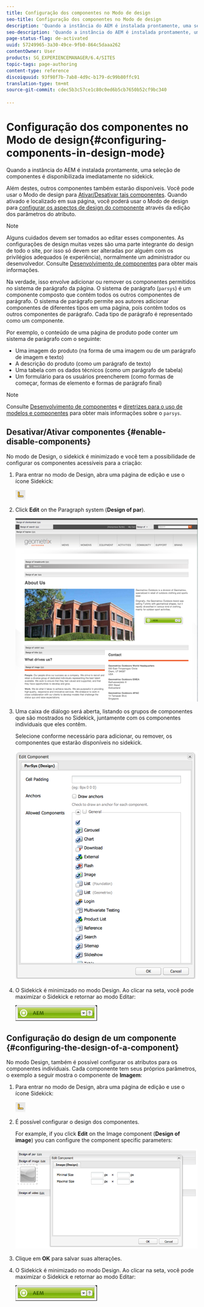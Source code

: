 ```yaml
---
title: Configuração dos componentes no Modo de design
seo-title: Configuração dos componentes no Modo de design
description: 'Quando a instância do AEM é instalada prontamente, uma seleção de componentes é disponibilizada imediatamente no sidekick. Além destes, outros componentes também estarão disponíveis. Você pode usar o Modo de design para Ativar/Desativar tais componentes. '
seo-description: 'Quando a instância do AEM é instalada prontamente, uma seleção de componentes é disponibilizada imediatamente no sidekick. Além destes, outros componentes também estarão disponíveis. Você pode usar o Modo de design para Ativar/Desativar tais componentes. '
page-status-flag: de-activated
uuid: 57249965-3a30-49ce-9fb0-864c5daaa262
contentOwner: User
products: SG_EXPERIENCEMANAGER/6.4/SITES
topic-tags: page-authoring
content-type: reference
discoiquuid: 93f98f7b-7ab8-4d9c-b179-dc99b80ffc91
translation-type: tm+mt
source-git-commit: cdec5b3c57ce1c80c0ed6b5cb7650b52cf9bc340

---
```



# Configuração dos componentes no Modo de design{#configuring-components-in-design-mode}

Quando a instância do AEM é instalada prontamente, uma seleção de componentes é disponibilizada imediatamente no sidekick.

Além destes, outros componentes também estarão disponíveis. Você pode usar o Modo de design para [Ativar/Desativar tais componentes](#enabledisablecomponentsusingdesignmode). Quando ativado e localizado em sua página, você poderá usar o Modo de design para [configurar os aspectos de design do componente](#configuringcomponentsusingdesignmode) através da edição dos parâmetros do atributo.

>[!NOTE]
>
>Alguns cuidados devem ser tomados ao editar esses componentes. As configurações de design muitas vezes são uma parte integrante do design de todo o site, por isso só devem ser alteradas por alguém com os privilégios adequados (e experiência), normalmente um administrador ou desenvolvedor. Consulte [Desenvolvimento de componentes](/help/sites-developing/components.md) para obter mais informações.

Na verdade, isso envolve adicionar ou remover os componentes permitidos no sistema de parágrafo da página. O sistema de parágrafo (`parsys`) é um componente composto que contém todos os outros componentes de parágrafo. O sistema de parágrafo permite aos autores adicionar componentes de diferentes tipos em uma página, pois contêm todos os outros componentes de parágrafo. Cada tipo de parágrafo é representado como um componente.

Por exemplo, o conteúdo de uma página de produto pode conter um sistema de parágrafo com o seguinte:

* Uma imagem do produto (na forma de uma imagem ou de um parágrafo de imagem e texto)
* A descrição do produto (como um parágrafo de texto)
* Uma tabela com os dados técnicos (como um parágrafo de tabela)
* Um formulário para os usuários preencherem (como formas de começar, formas de elemento e formas de parágrafo final)

>[!NOTE]
>
>Consulte [Desenvolvimento de componentes](/help/sites-developing/components.md#paragraphsystem) e [diretrizes para o uso de modelos e componentes](/help/sites-developing/dev-guidelines-bestpractices.md#guidelines-for-using-templates-and-components) para obter mais informações sobre o `parsys`.

## Desativar/Ativar componentes {#enable-disable-components}

No modo de Design, o sidekick é minimizado e você tem a possibilidade de configurar os componentes acessíveis para a criação:

1. Para entrar no modo de Design, abra uma página de edição e use o ícone Sidekick:

   ![](do-not-localize/chlimage_1.png)

1. Click **Edit** on the Paragraph system (**Design of par**).

   ![screen_shot_2012-02-08at102726am](assets/screen_shot_2012-02-08at102726am.png)

1. Uma caixa de diálogo será aberta, listando os grupos de componentes que são mostrados no Sidekick, juntamente com os componentes individuais que eles contêm.

   Selecione conforme necessário para adicionar, ou remover, os componentes que estarão disponíveis no sidekick.

   ![screen_shot_2012-02-08at103407am](assets/screen_shot_2012-02-08at103407am.png)

1. O Sidekick é minimizado no modo Design. Ao clicar na seta, você pode maximizar o Sidekick e retornar ao modo Editar:

   ![](do-not-localize/sidekick-collapsed.png)

## Configuração do design de um componente {#configuring-the-design-of-a-component}

No modo Design, também é possível configurar os atributos para os componentes individuais. Cada componente tem seus próprios parâmetros, o exemplo a seguir mostra o componente de **Imagem**:

1. Para entrar no modo de Design, abra uma página de edição e use o ícone Sidekick:

   ![](do-not-localize/chlimage_1-1.png)

1. É possível configurar o design dos componentes.

   For example, if you click **Edit** on the Image component (**Design of image**) you can configure the component specific parameters:

   ![chlimage_1-12](assets/chlimage_1-12.png)

1. Clique em **OK** para salvar suas alterações.

1. O Sidekick é minimizado no modo Design. Ao clicar na seta, você pode maximizar o Sidekick e retornar ao modo Editar:

   ![](do-not-localize/sidekick-collapsed-1.png)

